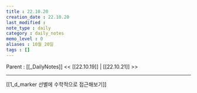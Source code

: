 ```yaml
---
title : 22.10.20
creation_date : 22.10.20
last_modified :
note_type : daily
category : daily_notes
memo_level : 0
aliases : 10월 20일
tags : []
---
```

Parent : [[_DailyNotes]]
<< [[22.10.19]] | [[22.10.21]] >>

---
 [[1_d_marker 선별에 수학적으로 접근해보기]]